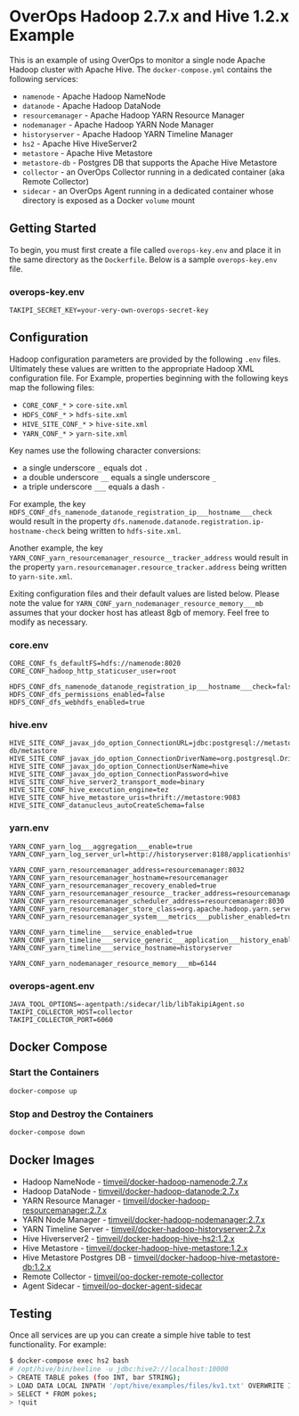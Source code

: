 # OverOps Hadoop 2.7.x and Hive 1.2.x Example
This is an example of using OverOps to monitor a single node Apache Hadoop cluster with Apache Hive.  The `docker-compose.yml` contains the following services:
* `namenode` - Apache Hadoop NameNode
* `datanode` - Apache Hadoop DataNode
* `resourcemanager` - Apache Hadoop YARN Resource Manager
* `nodemanager` - Apache Hadoop YARN Node Manager
* `historyserver` - Apache Hadoop YARN Timeline Manager
* `hs2` - Apache Hive HiveServer2
* `metastore` - Apache Hive Metastore
* `metastore-db` - Postgres DB that supports the Apache Hive Metastore
* `collector` - an OverOps Collector running in a dedicated container (aka Remote Collector)
* `sidecar` - an OverOps Agent running in a dedicated container whose directory is exposed as a Docker `volume` mount

## Getting Started
To begin, you must first create a file called `overops-key.env` and place it in the same directory as the `Dockerfile`.  Below is a sample `overops-key.env` file.

### overops-key.env
```properties
TAKIPI_SECRET_KEY=your-very-own-overops-secret-key
```

## Configuration
Hadoop configuration parameters are provided by the following `.env` files.  Ultimately these values are written to the appropriate Hadoop XML configuration file.  For Example, properties beginning with the following keys map the following files:
* `CORE_CONF_*` > `core-site.xml`
* `HDFS_CONF_*` > `hdfs-site.xml`
* `HIVE_SITE_CONF_*` > `hive-site.xml`
* `YARN_CONF_*` > `yarn-site.xml`

Key names use the following character conversions:
* a single underscore `_` equals dot `.`
* a double underscore `__` equals a single underscore `_`
* a triple underscore `___` equals a dash `-`

For example, the key `HDFS_CONF_dfs_namenode_datanode_registration_ip___hostname___check` would result in the property `dfs.namenode.datanode.registration.ip-hostname-check` being written to `hdfs-site.xml`.

Another example, the key `YARN_CONF_yarn_resourcemanager_resource__tracker_address` would result in the property `yarn.resourcemanager.resource_tracker.address` being written to `yarn-site.xml`.

Exiting configuration files and their default values are listed below.  Please note the value for `YARN_CONF_yarn_nodemanager_resource_memory___mb` assumes that your docker host has atleast 8gb of memory.  Feel free to modify as necessary. 

### core.env
```properties
CORE_CONF_fs_defaultFS=hdfs://namenode:8020
CORE_CONF_hadoop_http_staticuser_user=root

HDFS_CONF_dfs_namenode_datanode_registration_ip___hostname___check=false
HDFS_CONF_dfs_permissions_enabled=false
HDFS_CONF_dfs_webhdfs_enabled=true
```

### hive.env
```properties
HIVE_SITE_CONF_javax_jdo_option_ConnectionURL=jdbc:postgresql://metastore-db/metastore
HIVE_SITE_CONF_javax_jdo_option_ConnectionDriverName=org.postgresql.Driver
HIVE_SITE_CONF_javax_jdo_option_ConnectionUserName=hive
HIVE_SITE_CONF_javax_jdo_option_ConnectionPassword=hive
HIVE_SITE_CONF_hive_server2_transport_mode=binary
HIVE_SITE_CONF_hive_execution_engine=tez
HIVE_SITE_CONF_hive_metastore_uris=thrift://metastore:9083
HIVE_SITE_CONF_datanucleus_autoCreateSchema=false
```

### yarn.env
```properties
YARN_CONF_yarn_log___aggregation___enable=true
YARN_CONF_yarn_log_server_url=http://historyserver:8188/applicationhistory/logs/

YARN_CONF_yarn_resourcemanager_address=resourcemanager:8032
YARN_CONF_yarn_resourcemanager_hostname=resourcemanager
YARN_CONF_yarn_resourcemanager_recovery_enabled=true
YARN_CONF_yarn_resourcemanager_resource__tracker_address=resourcemanager:8031
YARN_CONF_yarn_resourcemanager_scheduler_address=resourcemanager:8030
YARN_CONF_yarn_resourcemanager_store_class=org.apache.hadoop.yarn.server.resourcemanager.recovery.FileSystemRMStateStore
YARN_CONF_yarn_resourcemanager_system___metrics___publisher_enabled=true

YARN_CONF_yarn_timeline___service_enabled=true
YARN_CONF_yarn_timeline___service_generic___application___history_enabled=true
YARN_CONF_yarn_timeline___service_hostname=historyserver

YARN_CONF_yarn_nodemanager_resource_memory___mb=6144
```

### overops-agent.env
```properties
JAVA_TOOL_OPTIONS=-agentpath:/sidecar/lib/libTakipiAgent.so
TAKIPI_COLLECTOR_HOST=collector
TAKIPI_COLLECTOR_PORT=6060
```

## Docker Compose

### Start the Containers
```bash
docker-compose up
```

### Stop and Destroy the Containers
```bash
docker-compose down
```

## Docker Images
* Hadoop NameNode - [timveil/docker-hadoop-namenode:2.7.x](https://hub.docker.com/r/timveil/docker-hadoop-namenode/)
* Hadoop DataNode - [timveil/docker-hadoop-datanode:2.7.x](https://hub.docker.com/r/timveil/docker-hadoop-datanode/)
* YARN Resource Manager - [timveil/docker-hadoop-resourcemanager:2.7.x](https://hub.docker.com/r/timveil/docker-hadoop-resourcemanager/)
* YARN Node Manager - [timveil/docker-hadoop-nodemanager:2.7.x](https://hub.docker.com/r/timveil/docker-hadoop-nodemanager/)
* YARN Timeline Server - [timveil/docker-hadoop-historyserver:2.7.x](https://hub.docker.com/r/timveil/docker-hadoop-historyserver/)
* Hive Hiverserver2 - [timveil/docker-hadoop-hive-hs2:1.2.x](https://hub.docker.com/r/timveil/docker-hadoop-hive-hs2/)
* Hive Metastore - [timveil/docker-hadoop-hive-metastore:1.2.x](https://hub.docker.com/r/timveil/docker-hadoop-hive-metastore/)
* Hive Metastore Postgres DB - [timveil/docker-hadoop-hive-metastore-db:1.2.x](https://hub.docker.com/r/timveil/docker-hadoop-hive-metastore-db/)
* Remote Collector - [timveil/oo-docker-remote-collector](https://hub.docker.com/r/timveil/oo-docker-remote-collector/)
* Agent Sidecar - [timveil/oo-docker-agent-sidecar](https://hub.docker.com/r/timveil/oo-docker-agent-sidecar/)


## Testing
Once all services are up you can create a simple hive table to test functionality.  For example:

```bash
$ docker-compose exec hs2 bash
# /opt/hive/bin/beeline -u jdbc:hive2://localhost:10000
> CREATE TABLE pokes (foo INT, bar STRING);
> LOAD DATA LOCAL INPATH '/opt/hive/examples/files/kv1.txt' OVERWRITE INTO TABLE pokes;
> SELECT * FROM pokes;
> !quit
```

